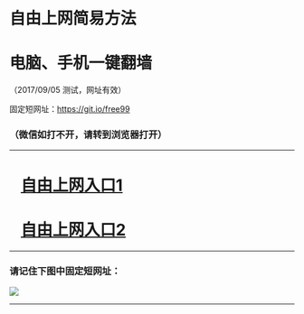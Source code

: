 ﻿# 自由上网简易方法

# 电脑、手机一键翻墙

（2017/09/05 测试，网址有效）

固定短网址：https://git.io/free99

### （微信如打不开，请转到浏览器打开）


***





# &nbsp;&nbsp; <a href="http://ft809910950.fwq-tz1001.xyz/fwqtz01.html?t=090500126300 " target="_blank">自由上网入口1</a>
# &nbsp;&nbsp; <a href="http://ft2535415309.fwq-tz1002.xyz/fwqtz02.html?t=090500112251 " target="_blank">自由上网入口2</a>
***

### 请记住下图中固定短网址：

<img src="https://s3-us-west-2.amazonaws.com/fwq-1001/yjfq-20170905okok.png" /> 


***

